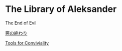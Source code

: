 # The Library of Aleksander

[The End of Evil](./The_End_of_Evil/index.md)

[悪の終わり](./The_End_of_Evil/ja/index.md)

[Tools for Conviviality](./Tools_for_Conviviality/index.md)
